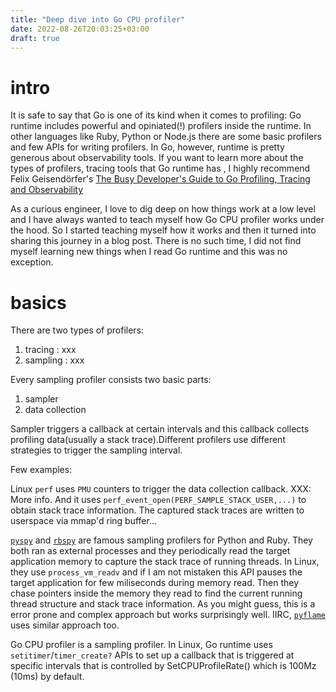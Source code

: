 ```yaml
---
title: "Deep dive into Go CPU profiler"
date: 2022-08-26T20:03:25+03:00
draft: true
---
```


# intro

It is safe to say that Go is one of its kind when it comes to profiling: Go runtime 
includes powerful and opiniated(!) profilers inside the runtime. In other languages like
Ruby, Python or Node.js there are some basic profilers and few APIs for writing 
profilers. In Go, however, runtime is pretty generous about observability tools. If you want to
learn more about the types of profilers, tracing tools that Go runtime has , I highly recommend Felix Geisendörfer's
[The Busy Developer's Guide to Go Profiling, Tracing and Observability](https://github.com/DataDog/go-profiler-notes/blob/main/guide/README.md)

As a curious engineer, I love to dig deep on how things work at a low level and I have always wanted to teach 
myself how Go CPU profiler works under the hood. So I started teaching myself how it works and 
then it turned into sharing this journey in a blog post. There is no such time, I did not find myself learning new things
when I read Go runtime and this was no exception. 

# basics

There are two types of profilers:
 1. tracing : xxx
 2. sampling : xxx

Every sampling profiler consists two basic parts:
1. sampler
2. data collection

Sampler triggers a callback at certain intervals and this callback collects profiling data(usually a stack trace).Different
profilers use different strategies to trigger the sampling interval.

Few examples:

Linux `perf` uses `PMU` counters to trigger the data collection callback. XXX: More info. And it uses `perf_event_open(PERF_SAMPLE_STACK_USER,...)`
to obtain stack trace information. The captured stack traces are written to userspace via mmap'd ring buffer...

[`pyspy`](xxx) and [`rbspy`](xxx) are famous sampling profilers for Python and Ruby. They both ran as external processes and they periodically
read the target application memory to capture the stack trace of running threads. In Linux, they use `process_vm_readv` and if I am not mistaken
this API pauses the target application for few miliseconds during memory read. Then they chase pointers inside the memory they read to find the
current running thread structure and stack trace information. As you might guess, this is a error prone and complex approach but works 
surprisingly well. IIRC, [`pyflame`](https://github.com/uber-archive/pyflame) uses similar approach too.

Go CPU profiler is a sampling profiler. In Linux, Go runtime uses `setitimer`/`timer_create?` APIs to set up a callback that is triggered at specific intervals that is controlled
by SetCPUProfileRate() which is 100Mz (10ms) by default.
